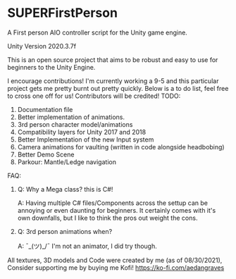 # SUPERFirstPerson
A First person AIO controller script for the Unity game engine.

Unity Version 2020.3.7f

This is an open source project that aims to be robust and easy to use for beginners to the Unity Engine.

I encourage contributions! I'm currently working a 9-5 and this particular project gets me pretty burnt out pretty quickly. Below is a to do list, feel free to cross one off for us! Contributors will be credited!
TODO:
  1. Documentation file
  2. Better implementation of animations.
  3. 3rd person character model/animations
  4. Compatibility layers for Unity 2017 and 2018
  5. Better Implementation of the new Input system
  6. Camera animations for vaulting (written in code alongside headbobing)
  7. Better Demo Scene
  8. Parkour: Mantle/Ledge navigation


FAQ:
  1.  Q: Why a Mega class? this is C#!

      A: Having multiple C# files/Components across the settup can be annoying or even daunting for beginners. It certainly comes with it's own downfalls, but I like to think the pros out weight the cons.
      
  2.  Q: 3rd person animations when?
 
      A: ¯\_(ツ)_/¯ I'm not an animator, I did try though.
      
All textures, 3D models and Code were created by me (as of 08/30/2021), Consider supporting me by buying me Kofi! https://ko-fi.com/aedangraves

